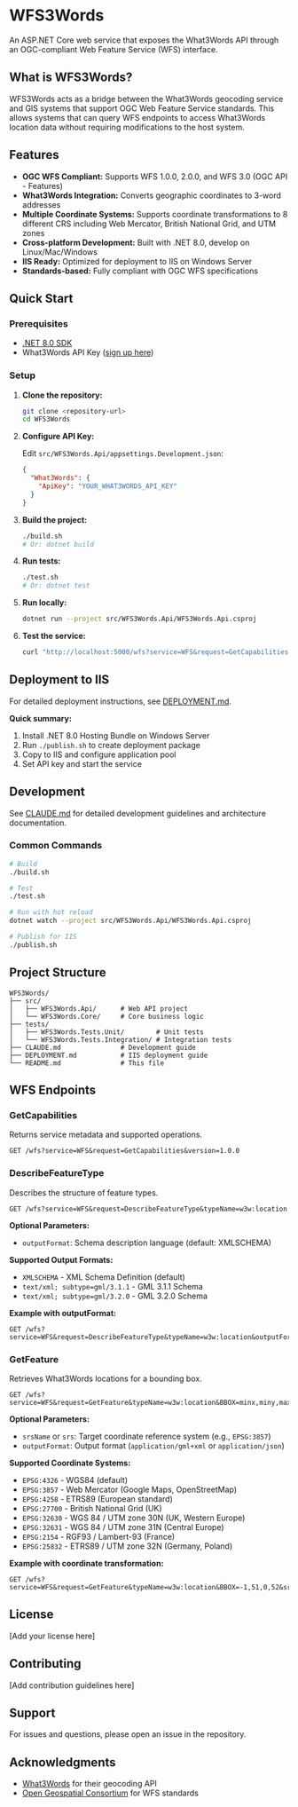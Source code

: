 # WFS3Words

An ASP.NET Core web service that exposes the What3Words API through an OGC-compliant Web Feature Service (WFS) interface.

## What is WFS3Words?

WFS3Words acts as a bridge between the What3Words geocoding service and GIS systems that support OGC Web Feature Service standards. This allows systems that can query WFS endpoints to access What3Words location data without requiring modifications to the host system.

## Features

- **OGC WFS Compliant:** Supports WFS 1.0.0, 2.0.0, and WFS 3.0 (OGC API - Features)
- **What3Words Integration:** Converts geographic coordinates to 3-word addresses
- **Multiple Coordinate Systems:** Supports coordinate transformations to 8 different CRS including Web Mercator, British National Grid, and UTM zones
- **Cross-platform Development:** Built with .NET 8.0, develop on Linux/Mac/Windows
- **IIS Ready:** Optimized for deployment to IIS on Windows Server
- **Standards-based:** Fully compliant with OGC WFS specifications

## Quick Start

### Prerequisites

- [.NET 8.0 SDK](https://dotnet.microsoft.com/download/dotnet/8.0)
- What3Words API Key ([sign up here](https://what3words.com/select-plan))

### Setup

1. **Clone the repository:**
   ```bash
   git clone <repository-url>
   cd WFS3Words
   ```

2. **Configure API Key:**

   Edit `src/WFS3Words.Api/appsettings.Development.json`:
   ```json
   {
     "What3Words": {
       "ApiKey": "YOUR_WHAT3WORDS_API_KEY"
     }
   }
   ```

3. **Build the project:**
   ```bash
   ./build.sh
   # Or: dotnet build
   ```

4. **Run tests:**
   ```bash
   ./test.sh
   # Or: dotnet test
   ```

5. **Run locally:**
   ```bash
   dotnet run --project src/WFS3Words.Api/WFS3Words.Api.csproj
   ```

6. **Test the service:**
   ```bash
   curl "http://localhost:5000/wfs?service=WFS&request=GetCapabilities"
   ```

## Deployment to IIS

For detailed deployment instructions, see [DEPLOYMENT.md](DEPLOYMENT.md).

**Quick summary:**
1. Install .NET 8.0 Hosting Bundle on Windows Server
2. Run `./publish.sh` to create deployment package
3. Copy to IIS and configure application pool
4. Set API key and start the service

## Development

See [CLAUDE.md](CLAUDE.md) for detailed development guidelines and architecture documentation.

### Common Commands

```bash
# Build
./build.sh

# Test
./test.sh

# Run with hot reload
dotnet watch --project src/WFS3Words.Api/WFS3Words.Api.csproj

# Publish for IIS
./publish.sh
```

## Project Structure

```
WFS3Words/
├── src/
│   ├── WFS3Words.Api/      # Web API project
│   └── WFS3Words.Core/     # Core business logic
├── tests/
│   ├── WFS3Words.Tests.Unit/        # Unit tests
│   └── WFS3Words.Tests.Integration/ # Integration tests
├── CLAUDE.md               # Development guide
├── DEPLOYMENT.md           # IIS deployment guide
└── README.md               # This file
```

## WFS Endpoints

### GetCapabilities
Returns service metadata and supported operations.
```
GET /wfs?service=WFS&request=GetCapabilities&version=1.0.0
```

### DescribeFeatureType
Describes the structure of feature types.
```
GET /wfs?service=WFS&request=DescribeFeatureType&typeName=w3w:location
```

**Optional Parameters:**
- `outputFormat`: Schema description language (default: XMLSCHEMA)

**Supported Output Formats:**
- `XMLSCHEMA` - XML Schema Definition (default)
- `text/xml; subtype=gml/3.1.1` - GML 3.1.1 Schema
- `text/xml; subtype=gml/3.2.0` - GML 3.2.0 Schema

**Example with outputFormat:**
```
GET /wfs?service=WFS&request=DescribeFeatureType&typeName=w3w:location&outputFormat=XMLSCHEMA
```

### GetFeature
Retrieves What3Words locations for a bounding box.
```
GET /wfs?service=WFS&request=GetFeature&typeName=w3w:location&BBOX=minx,miny,maxx,maxy
```

**Optional Parameters:**
- `srsName` or `srs`: Target coordinate reference system (e.g., `EPSG:3857`)
- `outputFormat`: Output format (`application/gml+xml` or `application/json`)

**Supported Coordinate Systems:**
- `EPSG:4326` - WGS84 (default)
- `EPSG:3857` - Web Mercator (Google Maps, OpenStreetMap)
- `EPSG:4258` - ETRS89 (European standard)
- `EPSG:27700` - British National Grid (UK)
- `EPSG:32630` - WGS 84 / UTM zone 30N (UK, Western Europe)
- `EPSG:32631` - WGS 84 / UTM zone 31N (Central Europe)
- `EPSG:2154` - RGF93 / Lambert-93 (France)
- `EPSG:25832` - ETRS89 / UTM zone 32N (Germany, Poland)

**Example with coordinate transformation:**
```
GET /wfs?service=WFS&request=GetFeature&typeName=w3w:location&BBOX=-1,51,0,52&srsName=EPSG:3857
```

## License

[Add your license here]

## Contributing

[Add contribution guidelines here]

## Support

For issues and questions, please open an issue in the repository.

## Acknowledgments

- [What3Words](https://what3words.com/) for their geocoding API
- [Open Geospatial Consortium](https://www.ogc.org/) for WFS standards
